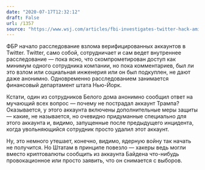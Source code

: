 ```yaml
---
date: "2020-07-17T12:32:12"
draft: False
url: /1357
source: "https://www.wsj.com/articles/fbi-investigates-twitter-hack-amid-broader-concerns-about-platforms-security-11594922537"
---
```


ФБР начало расследование взлома верифицированных аккаунтов в Twitter. Twitter, само собой, сотрудничает и сам ведет внутреннее расследование — пока ясно, что скомпрометирован доступ как минимум одного сотрудника компании, но пока комментариев, был ли это взлом или социальная инженерия или он был подкуплен, не дают даже анонимно. Одновременно расследованием занимается финансовый департамент штата Нью-Йорк.

Кстати, один из сотрудников Белого дома анонимно сообщил ответ на мучающий всех вопрос — почему не пострадал аккаунт Трампа? Оказывается, у этого аккаунта включены дополнительные меры защиты — какие, не называется, но очевидно придуманные специально для этого аккаунта и, видимо, запущенные после предыдущего инцидента, когда увольняющийся сотрудник просто удалил этот аккаунт.

Ну, это немного утешает, конечно, видимо, ядерную войну так начать не получится. Но Штатам в принципе повезло — хакеры ведь могли вместо криптовалюты сообщить из аккаунта Байдена что-нибудь провокационное или просто заявить, что он снимается с выборов.
